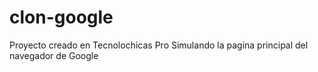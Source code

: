 # clon-google
Proyecto creado en Tecnolochicas Pro Simulando la pagina principal del navegador de Google
